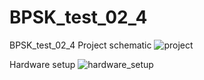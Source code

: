 # BPSK_test_02_4
BPSK_test_02_4
Project schematic ![project](https://github.com/user-attachments/assets/9054d28e-9f7d-41b3-b387-a4bd58d6c1c1)

Hardware setup
![hardware_setup](https://github.com/user-attachments/assets/be3df30e-58d1-4ac5-a6e3-28ac06319f6b)

